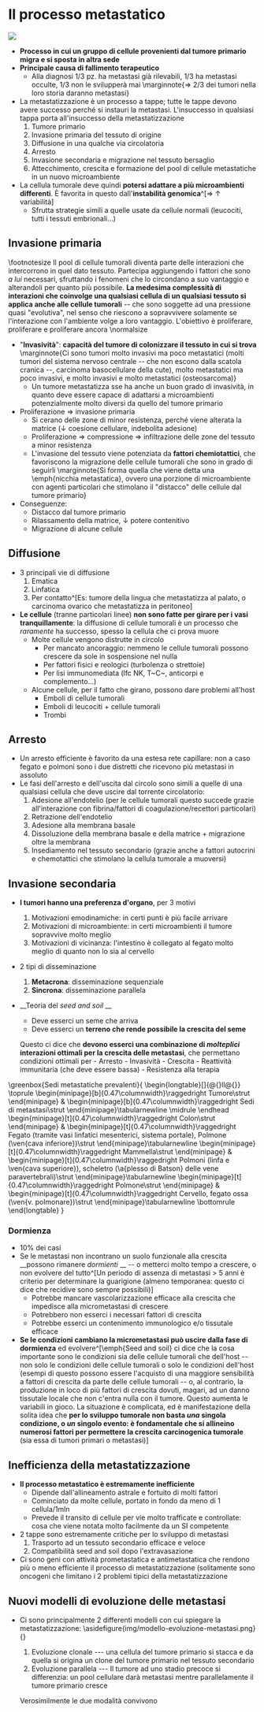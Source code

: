 # Il processo metastatico

![](img/metastatizzazione.png)

- __Processo in cui un gruppo di cellule provenienti dal tumore primario migra e si sposta in altra sede__
- __Principale causa di fallimento terapeutico__
    - Alla diagnosi 1/3 pz. ha metastasi già rilevabili, 1/3 ha metastasi occulte, 1/3 non le svilupperà mai \marginnote{⇒ 2/3 dei tumori nella loro storia daranno metastasi}
- La metastatizzazione è un processo a tappe; tutte le tappe devono avere successo perché si instauri la metastasi. L'insuccesso in qualsiasi tappa porta all'insuccesso della metastatizzazione
    1. Tumore primario
    2. Invasione primaria del tessuto di origine
    3. Diffusione in una qualche via circolatoria
    4. Arresto
    5. Invasione secondaria e migrazione nel tessuto bersaglio
    6. Attecchimento, crescita e formazione del pool di cellule metastatiche in un nuovo microambiente
- La cellula tumorale deve quindi __potersi adattare a più microambienti differenti__. È favorita in questo dall'__instabilità genomica__^[⇒ ↑ variabilità]
    - Sfrutta strategie simili a quelle usate da cellule normali (leucociti, tutti i tessuti embrionali...)

## Invasione primaria

\footnotesize
Il pool di cellule tumorali diventa parte delle interazioni che intercorrono in quel dato tessuto. Partecipa aggiungendo i fattori che sono _a lui_ necessari, sfruttando i fenomeni che lo circondano a suo vantaggio e alterandoli per quanto più possibile. __La medesima complessità di interazioni che coinvolge una qualsiasi cellula di un qualsiasi tessuto si applica anche alle cellule tumorali__ -- che sono soggette ad una pressione quasi "evolutiva", nel senso che riescono a sopravvivere solamente se l'interazione con l'ambiente volge a loro vantaggio. L'obiettivo è proliferare, proliferare e proliferare ancora
\normalsize

- "__Invasività__": __capacità del tumore di colonizzare il tessuto in cui si trova__ \marginnote{Ci sono tumori molto invasivi ma poco metastatici (molti tumori del sistema nervoso centrale -- che non escono dalla scatola cranica --, carcinoma basocellulare della cute), molto metastatici ma poco invasivi, e molto invasivi e molto metastatici (osteosarcoma)}
    - Un tumore metastatizza sse ha anche un buon grado di invasività, in quanto deve essere capace di adattarsi a microambienti potenzialmente molto diversi da quello del tumore primario
- Proliferazione ⇒ invasione primaria
    - Si cerano delle zone di minor resistenza, perché viene alterata la matrice (↓ coesione cellulare, indebolita adesione)
    - Proliferazione ⇒ compressione ⇒ infiltrazione delle zone del tessuto a minor resistenza
    - L'invasione del tessuto viene potenziata da __fattori chemiotattici__, che favoriscono la migrazione delle cellule tumorali che sono in grado di seguirli \marginnote{Si forma quella che viene detta una \emph{nicchia metastatica}, ovvero una porzione di microambiente con agenti particolari che stimolano il "distacco" delle cellule dal tumore primario}
- Conseguenze:
    - Distacco dal tumore primario
    - Rilassamento della matrice, ↓ potere contenitivo
    - Migrazione di alcune cellule

## Diffusione
- 3 principali vie di diffusione
    1. Ematica
    2. Linfatica
    3. Per contatto^[Es: tumore della lingua che metastatizza al palato, o carcinoma ovarico che metastatizza in peritoneo]
- __Le cellule__ (tranne particolari linee) __non sono fatte per girare per i vasi tranquillamente__: la diffusione di cellule tumorali è un processo che _raramente_ ha successo, spesso la cellula che ci prova muore
    - Molte cellule vengono distrutte in circolo
        - Per mancato ancoraggio: nemmeno le cellule tumorali possono crescere da sole in sospensione nel nulla
        - Per fattori fisici e reologici (turbolenza o strettoie)
        - Per lisi immunomediata (lfc NK, T~C~, anticorpi e complemento...)
    - Alcune cellule, per il fatto che girano, possono dare problemi all'host
        - Emboli di cellule tumorali
        - Emboli di leucociti + cellule tumorali
        - Trombi

## Arresto
- Un arresto efficiente è favorito da una estesa rete capillare: non a caso fegato e polmoni sono i due distretti che ricevono più metastasi in assoluto
- Le fasi dell'arresto e dell'uscita dal circolo sono simili a quelle di una qualsiasi cellula che deve uscire dal torrente circolatorio:
    1. Adesione all'endotelio (per le cellule tumorali questo succede grazie all'interazione con fibrina/fattori di coagulazione/recettori particolari)
    2. Retrazione dell'endotelio
    3. Adesione alla membrana basale
    4. Dissoluzione della membrana basale e della matrice + migrazione oltre la membrana
    5. Insediamento nel tessuto secondario (grazie anche a fattori autocrini e chemotattici che stimolano la cellula tumorale a muoversi)

## Invasione secondaria
- __I tumori hanno una preferenza d'organo__, per 3 motivi
    1. Motivazioni emodinamiche: in certi punti è più facile arrivare
    2. Motivazioni di microambiente: in certi microambienti il tumore sopravvive molto meglio
    3. Motivazioni di vicinanza: l'intestino è collegato al fegato molto meglio di quanto non lo sia al cervello
- 2 tipi di disseminazione
    1. __Metacrona__: disseminazione sequenziale
    2. __Sincrona__: disseminazione parallela
- __Teoria del _seed and soil_ __
    - Deve esserci un seme che arriva
    - Deve esserci un __terreno che rende possibile la crescita del seme__

    Questo ci dice che __devono esserci una combinazione di _molteplici_ interazioni ottimali per la crescita delle metastasi__, che permettano condizioni ottimali per
        - Arresto
        - Invasività
        - Crescita
        - Reattività immunitaria (che deve essere bassa)
        - Resistenza alla terapia

\greenbox{Sedi metastatiche prevalenti}{
\begin{longtable}[]{@{}ll@{}} \toprule \begin{minipage}[b]{0.47\columnwidth}\raggedright Tumore\strut \end{minipage} & \begin{minipage}[b]{0.47\columnwidth}\raggedright Sedi di metastasi\strut \end{minipage}\tabularnewline \midrule \endhead \begin{minipage}[t]{0.47\columnwidth}\raggedright Colon\strut \end{minipage} & \begin{minipage}[t]{0.47\columnwidth}\raggedright Fegato (tramite vasi linfatici mesenterici, sistema portale), Polmone (\ven{cava inferiore})\strut \end{minipage}\tabularnewline \begin{minipage}[t]{0.47\columnwidth}\raggedright Mammella\strut \end{minipage} & \begin{minipage}[t]{0.47\columnwidth}\raggedright Polmoni (linfa e \ven{cava superiore}), scheletro (\a{plesso di Batson} delle vene paravertebrali)\strut \end{minipage}\tabularnewline \begin{minipage}[t]{0.47\columnwidth}\raggedright Polmone\strut \end{minipage} & \begin{minipage}[t]{0.47\columnwidth}\raggedright Cervello, fegato ossa (\ven{v. polmonare})\strut \end{minipage}\tabularnewline \bottomrule \end{longtable}
}

### Dormienza
- 10% dei casi
- Se le metastasi non incontrano un suolo funzionale alla crescita __possono rimanere _dormienti_ __ -- o metterci molto tempo a crescere, o non evolvere del tutto^[Un periodo di assenza di metastasi > 5 anni è criterio per determinare la guarigione (almeno temporanea: questo ci dice che recidive sono sempre possibili)]
    - Potrebbe mancare vascolarizzazione efficace alla crescita che impedisce alla micrometastasi di crescere
    - Potrebbero non esserci i necessari fattori di crescita
    - Potrebbe esserci un contenimento immunologico e/o tissutale efficace
- __Se le condizioni cambiano la micrometastasi può uscire dalla fase di dormienza__ ed evolvere^[\emph{Seed and soil} ci dice che la cosa importante sono le condizioni sia delle cellule tumorali che dell'host -- non solo le condizioni delle cellule tumorali o solo le condizioni dell'host (esempi di questo possono essere l'acquisto di una maggiore sensibilità a fattori di crescita da parte delle cellule tumorali -- o, al contrario, la produzione in loco di più fattori di crescita dovuti, magari, ad un danno tissutale locale che non c'entra nulla con il tumore.  Questo aumenta le variabili in gioco. La situazione è complicata, ed è manifestazione della solita idea che __per lo sviluppo tumorale non basta _una_ singola condizione, o _un_ singolo evento: è fondamentale che si allineino numerosi fattori per permettere la crescita carcinogenica tumorale__ (sia essa di tumori primari o metastasi)]

## Inefficienza della metastatizzazione
- __Il processo metastatico è estremamente inefficiente__
    - Dipende dall'allineamento astrale e fortuito di molti fattori
    - Cominciato da molte cellule, portato in fondo da meno di 1 cellula/1mln
    - Prevede il transito di cellule per vie molto trafficate e controllate: cosa che viene notata molto facilmente da un SI competente
- 2 tappe sono estremamente critiche per lo sviluppo di metastasi
    1. Trasporto ad un tessuto secondario efficace e veloce
    2. Compatibilità seed and soil dopo l'extravasazione
- Ci sono geni con attività prometastatica e antimetastatica che rendono più o meno efficiente il processo di metastatizzazione (solitamente sono oncogeni che limitano i 2 problemi tipici della metastatizzazione

## Nuovi modelli di evoluzione delle metastasi
- Ci sono principalmente 2 differenti modelli con cui spiegare la metastatizzazione: \asidefigure{img/modello-evoluzione-metastasi.png}{}
    1. Evoluzione clonale --- una cellula del tumore primario si stacca e da quella si origina un clone del tumore primario nel tessuto secondario
    2. Evoluzione parallela --- Il tumore ad uno stadio precoce si differenzia: un pool cellulare darà metastasi mentre parallelamente il tumore primario cresce

    Verosimilmente le due modalità convivono
